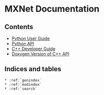MXNet Documentation
===================

Contents
--------


* [Python User Guide](python/python_guide.md)
* [Python API](python/python_api.md)
* [C++ Developer Guide](cpp/cpp_guide.md)
* [Doxygen Version of C++ API](https://mxnet.readthedocs.org/en/latest/doxygen)

Indices and tables
------------------

```eval_rst
* :ref:`genindex`
* :ref:`modindex`
* :ref:`search`
```
